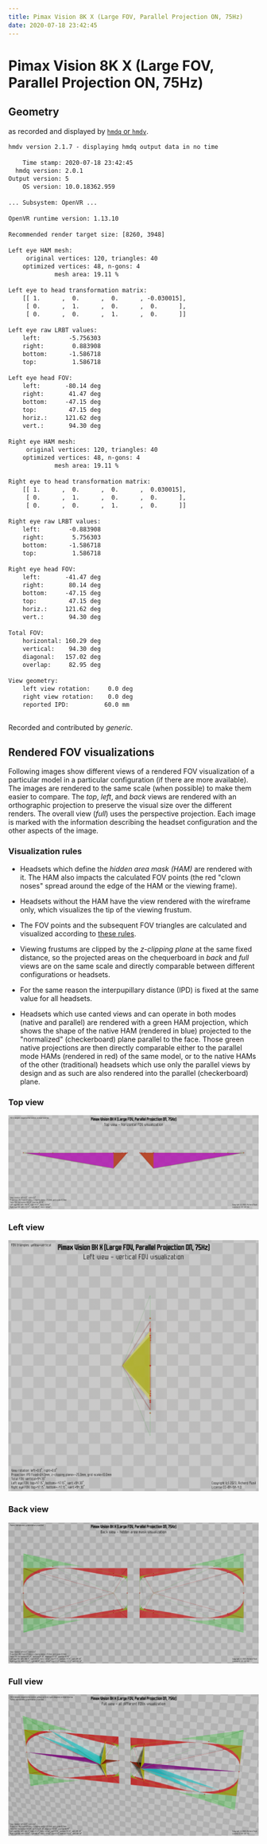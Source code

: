 ```yaml
---
title: Pimax Vision 8K X (Large FOV, Parallel Projection ON, 75Hz)
date: 2020-07-18 23:42:45
---
```

# Pimax Vision 8K X (Large FOV, Parallel Projection ON, 75Hz)

## Geometry

as recorded and displayed by [`hmdq` or `hmdv`](https://github.com/risa2000/hmdq).
```
hmdv version 2.1.7 - displaying hmdq output data in no time

    Time stamp: 2020-07-18 23:42:45
  hmdq version: 2.0.1
Output version: 5
    OS version: 10.0.18362.959

... Subsystem: OpenVR ...

OpenVR runtime version: 1.13.10

Recommended render target size: [8260, 3948]

Left eye HAM mesh:
     original vertices: 120, triangles: 40
    optimized vertices: 48, n-gons: 4
             mesh area: 19.11 %

Left eye to head transformation matrix:
    [[ 1.      ,  0.      ,  0.      , -0.030015],
     [ 0.      ,  1.      ,  0.      ,  0.      ],
     [ 0.      ,  0.      ,  1.      ,  0.      ]]

Left eye raw LRBT values:
    left:        -5.756303
    right:        0.883908
    bottom:      -1.586718
    top:          1.586718

Left eye head FOV:
    left:       -80.14 deg
    right:       41.47 deg
    bottom:     -47.15 deg
    top:         47.15 deg
    horiz.:     121.62 deg
    vert.:       94.30 deg

Right eye HAM mesh:
     original vertices: 120, triangles: 40
    optimized vertices: 48, n-gons: 4
             mesh area: 19.11 %

Right eye to head transformation matrix:
    [[ 1.      ,  0.      ,  0.      ,  0.030015],
     [ 0.      ,  1.      ,  0.      ,  0.      ],
     [ 0.      ,  0.      ,  1.      ,  0.      ]]

Right eye raw LRBT values:
    left:        -0.883908
    right:        5.756303
    bottom:      -1.586718
    top:          1.586718

Right eye head FOV:
    left:       -41.47 deg
    right:       80.14 deg
    bottom:     -47.15 deg
    top:         47.15 deg
    horiz.:     121.62 deg
    vert.:       94.30 deg

Total FOV:
    horizontal: 160.29 deg
    vertical:    94.30 deg
    diagonal:   157.02 deg
    overlap:     82.95 deg

View geometry:
    left view rotation:     0.0 deg
    right view rotation:    0.0 deg
    reported IPD:          60.0 mm


```
Recorded and contributed by _generic_.

## Rendered FOV visualizations

Following images show different views of a rendered FOV visualization of a
particular model in a particular configuration (if there are more available).
The images are rendered to the same scale (when possible) to make them easier
to compare. The _top_, _left_, and _back_ views are rendered with an
orthographic projection to preserve the visual size over the different renders.
The overall view (_full_) uses the perspective projection. Each image is marked
with the information describing the headset configuration and the other aspects
of the image.

### Visualization rules

* Headsets which define the _hidden area mask (HAM)_ are rendered with it. The
  HAM also impacts the calculated FOV points (the red "clown noses" spread
  around the edge of the HAM or the viewing frame).

* Headsets without the HAM have the view rendered with the wireframe only, which
  visualizes the tip of the viewing frustum.

* The FOV points and the subsequent FOV triangles are calculated and visualized
  according to [these
  rules](https://risa2000.github.io/vrdocs/docs/hmd_fov_calculation).

* Viewing frustums are clipped by the _z-clipping plane_ at the same fixed
  distance, so the projected areas on the chequerboard in _back_ and _full_
  views are on the same scale and directly comparable between different
  configurations or headsets.

* For the same reason the interpupillary distance (IPD) is fixed at the same
  value for all headsets.

* Headsets which use canted views and can operate in both modes (native and
  parallel) are rendered with a green HAM projection, which shows the shape of
  the native HAM (rendered in blue) projected to the "normalized"
  (checkerboard) plane parallel to the face. Those green native projections are
  then directly comparable either to the parallel mode HAMs (rendered in red)
  of the same model, or to the native HAMs of the other (traditional) headsets
  which use only the parallel views by design and as such are also rendered
  into the parallel (checkerboard) plane.

### Top view
[![Pimax Vision 8K X (Large FOV, Parallel Projection ON, 75Hz) - top view](../images/PimaxVision8KX_Large_PP_R75_top.dmx.png)](../images/PimaxVision8KX_Large_PP_R75_top.dmx.png)

### Left view
[![Pimax Vision 8K X (Large FOV, Parallel Projection ON, 75Hz) - left view](../images/PimaxVision8KX_Large_PP_R75_left.dmx.png)](../images/PimaxVision8KX_Large_PP_R75_left.dmx.png)

### Back view
[![Pimax Vision 8K X (Large FOV, Parallel Projection ON, 75Hz) - back view](../images/PimaxVision8KX_Large_PP_R75_back.dmx.png)](../images/PimaxVision8KX_Large_PP_R75_back.dmx.png)

### Full view
[![Pimax Vision 8K X (Large FOV, Parallel Projection ON, 75Hz) - full view](../images/PimaxVision8KX_Large_PP_R75_over.dmx.png)](../images/PimaxVision8KX_Large_PP_R75_over.dmx.png)

